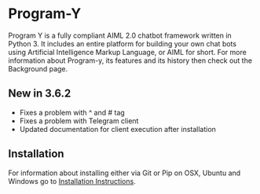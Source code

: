 # Program-Y

Program Y is a fully compliant AIML 2.0 chatbot framework written in Python 3. It includes an entire platform for 
building your own chat bots using Artificial Intelligence Markup Language, or AIML for short. 
For more information about Program-y, its features and its history then check out the Background page.

## New in 3.6.2
* Fixes a problem with ^ and # tag
* Fixes a problem with Telegram client
* Updated documentation for client execution after installation

## Installation
For information about installing either via Git or Pip on OSX, Ubuntu and Windows go to 
[Installation Instructions](https://github.com/keiffster/program-y/wiki/Install).

